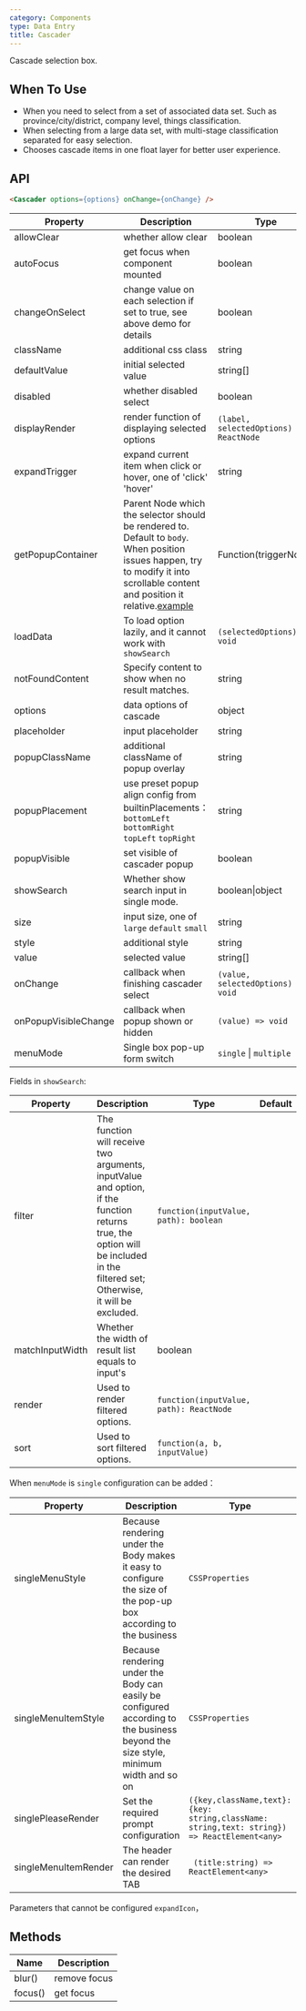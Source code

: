 ```yaml
---
category: Components
type: Data Entry
title: Cascader
---
```


Cascade selection box.

## When To Use

- When you need to select from a set of associated data set. Such as province/city/district, company level, things classification.
- When selecting from a large data set, with multi-stage classification separated for easy selection.
- Chooses cascade items in one float layer for better user experience.

## API

```html
<Cascader options={options} onChange={onChange} />
```

| Property | Description | Type | Default |
| -------- | ----------- | ---- | ------- |
| allowClear | whether allow clear | boolean | true |
| autoFocus | get focus when component mounted | boolean | false |
| changeOnSelect | change value on each selection if set to true, see above demo for details | boolean | false |
| className | additional css class | string | - |
| defaultValue | initial selected value | string\[] | \[] |
| disabled | whether disabled select | boolean | false |
| displayRender | render function of displaying selected options | `(label, selectedOptions) => ReactNode` | `label => label.join(' / ')` |
| expandTrigger | expand current item when click or hover, one of 'click' 'hover' | string | 'click' |
| getPopupContainer | Parent Node which the selector should be rendered to. Default to `body`. When position issues happen, try to modify it into scrollable content and position it relative.[example](https://codepen.io/afc163/pen/zEjNOy?editors=0010) | Function(triggerNode) | () => document.body |
| loadData | To load option lazily, and it cannot work with `showSearch` | `(selectedOptions) => void` | - |
| notFoundContent | Specify content to show when no result matches. | string | 'Not Found' |
| options | data options of cascade | object | - |
| placeholder | input placeholder | string | 'Please select' |
| popupClassName | additional className of popup overlay | string | - |
| popupPlacement | use preset popup align config from builtinPlacements：`bottomLeft` `bottomRight` `topLeft` `topRight` | string | `bottomLeft` |
| popupVisible | set visible of cascader popup | boolean | - |
| showSearch | Whether show search input in single mode. | boolean\|object | false |
| size | input size, one of `large` `default` `small` | string | `default` |
| style | additional style | string | - |
| value | selected value | string\[] | - |
| onChange | callback when finishing cascader select | `(value, selectedOptions) => void` | - |
| onPopupVisibleChange | callback when popup shown or hidden | `(value) => void` | - |
| menuMode | Single box pop-up form switch| `single` \| `multiple` | - |

Fields in `showSearch`:

| Property | Description | Type | Default |
| -------- | ----------- | ---- | ------- |
| filter | The function will receive two arguments, inputValue and option, if the function returns true, the option will be included in the filtered set; Otherwise, it will be excluded. | `function(inputValue, path): boolean` |  |
| matchInputWidth | Whether the width of result list equals to input's | boolean |  |
| render | Used to render filtered options. | `function(inputValue, path): ReactNode` |  |
| sort | Used to sort filtered options. | `function(a, b, inputValue)` |  |

When `menuMode` is `single` configuration can be added：

| Property | Description | Type | Default |
| --- | --- | --- | --- |
| singleMenuStyle | Because rendering under the Body makes it easy to configure the size of the pop-up box according to the business | `CSSProperties` |  |
| singleMenuItemStyle | Because rendering under the Body can easily be configured according to the business beyond the size style, minimum width and so on | `CSSProperties` |  |
| singlePleaseRender | Set the required prompt configuration | `({key,className,text}:{key: string,className: string,text: string}) => ReactElement<any>` |  |
| singleMenuItemRender | The header can render the desired TAB | ` (title:string) => ReactElement<any>` |  |

Parameters that cannot be configured `expandIcon`，

## Methods

| Name | Description |
| ---- | ----------- |
| blur() | remove focus |
| focus() | get focus |

<style>
.c7n-cascader-picker {
  width: 300px;
}
</style>
